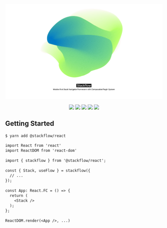 ![cover image](./cover.png)

<div align="center">

![](https://img.shields.io/npm/v/@karrotframe/navigator)
![](https://img.shields.io/npm/l/@karrotframe/navigator)
![](https://img.shields.io/npm/dt/@karrotframe/navigator)
![](https://img.shields.io/github/contributors/daangn/karrotframe)
![](https://img.shields.io/github/last-commit/daangn/karrotframe)

</div>

## Getting Started

```bash
$ yarn add @stackflow/react
```

```tsx
import React from 'react'
import ReactDOM from 'react-dom'

import { stackflow } from '@stackflow/react';

const { Stack, useFlow } = stackflow({
  // ...
});

const App: React.FC = () => {
  return (
    <Stack />
  );
};

ReactDOM.render(<App />, ...)
```
